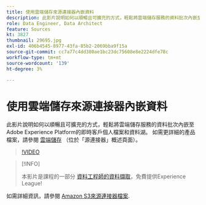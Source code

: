 ```yaml
---
title: 使用雲端儲存來源連接器內嵌資料
description: 此影片說明如何以順暢且可擴充的方式，輕鬆將雲端儲存服務的資料批次內嵌至Adobe Experience Platform的即時客戶個人檔案和資料湖。
role: Data Engineer, Data Architect
feature: Sources
kt: 3827
thumbnail: 29695.jpg
exl-id: 406b4545-8977-43fa-85b2-2069bba9f15a
source-git-commit: cc7a77c4dd380ae1bc23dc75608e8e2224dfe78c
workflow-type: tm+mt
source-wordcount: '139'
ht-degree: 3%

---
```


# 使用雲端儲存來源連接器內嵌資料

此影片說明如何以順暢且可擴充的方式，輕鬆將雲端儲存服務的資料批次內嵌至Adobe Experience Platform的即時客戶個人檔案和資料湖。 如需更詳細的產品檔案，請參閱 [雲端儲存](https://experienceleague.adobe.com/docs/experience-platform/sources/home.html?lang=en#cloud-storage) （位於「源連接器」概述頁面）。

>[!VIDEO](https://video.tv.adobe.com/v/29695?quality=12&learn=on)

>[!INFO]
>
> 本影片是課程的一部分 [資料工程師的資料擷取](https://experienceleague.adobe.com/?lang=zh-Hant?recommended=ExperiencePlatform-D-1-2020.1.dataingestion)，免費提供Experience League!

如需詳細資訊，請參閱 [Amazon S3來源連接器檔案](https://experienceleague.adobe.com/docs/experience-platform/sources/ui-tutorials/create/cloud-storage/s3.html).
